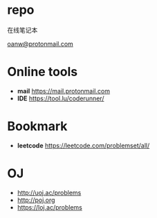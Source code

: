 # repo
在线笔记本

oanw@protonmail.com

# Online tools
- **mail**
https://mail.protonmail.com
- **IDE**
https://tool.lu/coderunner/

# Bookmark
- **leetcode** https://leetcode.com/problemset/all/


# OJ
- http://uoj.ac/problems
- http://poj.org
- https://loj.ac/problems


